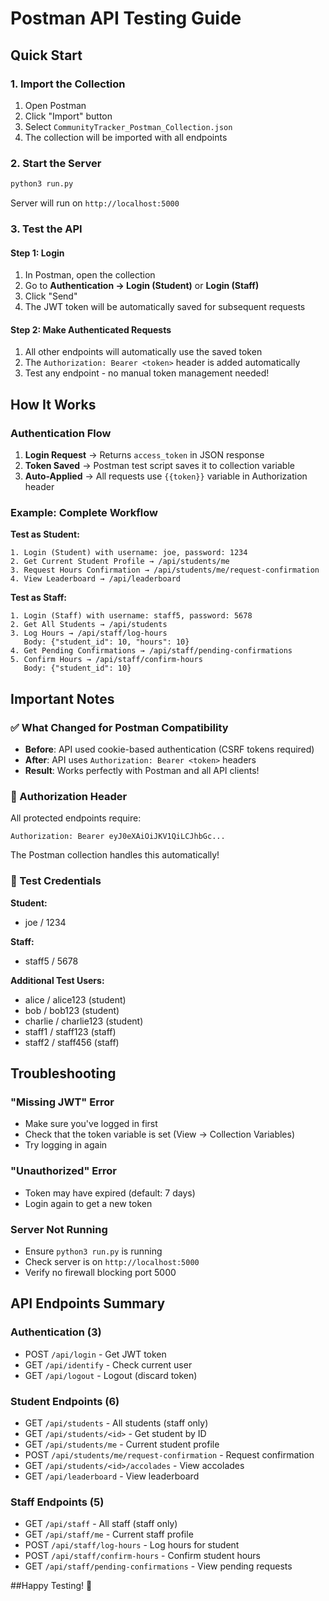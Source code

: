 # Postman API Testing Guide

## Quick Start

### 1. Import the Collection
1. Open Postman
2. Click "Import" button
3. Select `CommunityTracker_Postman_Collection.json`
4. The collection will be imported with all endpoints

### 2. Start the Server
```bash
python3 run.py
```
Server will run on `http://localhost:5000`

### 3. Test the API

#### Step 1: Login
1. In Postman, open the collection
2. Go to **Authentication → Login (Student)** or **Login (Staff)**
3. Click "Send"
4. The JWT token will be automatically saved for subsequent requests

#### Step 2: Make Authenticated Requests
1. All other endpoints will automatically use the saved token
2. The `Authorization: Bearer <token>` header is added automatically
3. Test any endpoint - no manual token management needed!

## How It Works

### Authentication Flow
1. **Login Request** → Returns `access_token` in JSON response
2. **Token Saved** → Postman test script saves it to collection variable
3. **Auto-Applied** → All requests use `{{token}}` variable in Authorization header

### Example: Complete Workflow

**Test as Student:**
```
1. Login (Student) with username: joe, password: 1234
2. Get Current Student Profile → /api/students/me
3. Request Hours Confirmation → /api/students/me/request-confirmation
4. View Leaderboard → /api/leaderboard
```

**Test as Staff:**
```
1. Login (Staff) with username: staff5, password: 5678
2. Get All Students → /api/students
3. Log Hours → /api/staff/log-hours
   Body: {"student_id": 10, "hours": 10}
4. Get Pending Confirmations → /api/staff/pending-confirmations
5. Confirm Hours → /api/staff/confirm-hours
   Body: {"student_id": 10}
```

## Important Notes

### ✅ What Changed for Postman Compatibility
- **Before**: API used cookie-based authentication (CSRF tokens required)
- **After**: API uses `Authorization: Bearer <token>` headers
- **Result**: Works perfectly with Postman and all API clients!

### 🔑 Authorization Header
All protected endpoints require:
```
Authorization: Bearer eyJ0eXAiOiJKV1QiLCJhbGc...
```
The Postman collection handles this automatically!

### 📝 Test Credentials
**Student:**
- joe / 1234

**Staff:**
- staff5 / 5678

**Additional Test Users:**
- alice / alice123 (student)
- bob / bob123 (student)
- charlie / charlie123 (student)
- staff1 / staff123 (staff)
- staff2 / staff456 (staff)

## Troubleshooting

### "Missing JWT" Error
- Make sure you've logged in first
- Check that the token variable is set (View → Collection Variables)
- Try logging in again

### "Unauthorized" Error
- Token may have expired (default: 7 days)
- Login again to get a new token

### Server Not Running
- Ensure `python3 run.py` is running
- Check server is on `http://localhost:5000`
- Verify no firewall blocking port 5000

## API Endpoints Summary

### Authentication (3)
- POST `/api/login` - Get JWT token
- GET `/api/identify` - Check current user
- GET `/api/logout` - Logout (discard token)

### Student Endpoints (6)
- GET `/api/students` - All students (staff only)
- GET `/api/students/<id>` - Get student by ID
- GET `/api/students/me` - Current student profile
- POST `/api/students/me/request-confirmation` - Request confirmation
- GET `/api/students/<id>/accolades` - View accolades
- GET `/api/leaderboard` - View leaderboard

### Staff Endpoints (5)
- GET `/api/staff` - All staff (staff only)
- GET `/api/staff/me` - Current staff profile
- POST `/api/staff/log-hours` - Log hours for student
- POST `/api/staff/confirm-hours` - Confirm student hours
- GET `/api/staff/pending-confirmations` - View pending requests

##Happy Testing! 🚀
